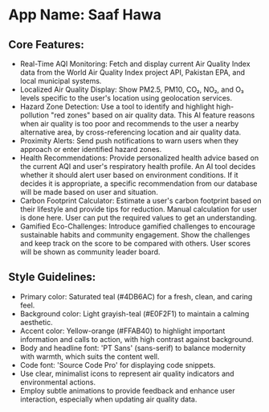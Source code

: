 # **App Name**: Saaf Hawa

## Core Features:

- Real-Time AQI Monitoring: Fetch and display current Air Quality Index data from the World Air Quality Index project API, Pakistan EPA, and local municipal systems.
- Localized Air Quality Display: Show PM2.5, PM10, CO₂, NO₂, and O₃ levels specific to the user's location using geolocation services.
- Hazard Zone Detection: Use a tool to identify and highlight high-pollution "red zones" based on air quality data. This AI feature reasons when air quality is too poor and recommends to the user a nearby alternative area, by cross-referencing location and air quality data.
- Proximity Alerts: Send push notifications to warn users when they approach or enter identified hazard zones.
- Health Recommendations: Provide personalized health advice based on the current AQI and user's respiratory health profile. An AI tool decides whether it should alert user based on environment conditions. If it decides it is appropriate, a specific recommendation from our database will be made based on user and situation.
- Carbon Footprint Calculator: Estimate a user's carbon footprint based on their lifestyle and provide tips for reduction. Manual calculation for user is done here. User can put the required values to get an understanding.
- Gamified Eco-Challenges: Introduce gamified challenges to encourage sustainable habits and community engagement. Show the challenges and keep track on the score to be compared with others. User scores will be shown as community leader board.

## Style Guidelines:

- Primary color: Saturated teal (#4DB6AC) for a fresh, clean, and caring feel.
- Background color: Light grayish-teal (#E0F2F1) to maintain a calming aesthetic.
- Accent color: Yellow-orange (#FFAB40) to highlight important information and calls to action, with high contrast against background.
- Body and headline font: 'PT Sans' (sans-serif) to balance modernity with warmth, which suits the content well.
- Code font: 'Source Code Pro' for displaying code snippets.
- Use clear, minimalist icons to represent air quality indicators and environmental actions.
- Employ subtle animations to provide feedback and enhance user interaction, especially when updating air quality data.